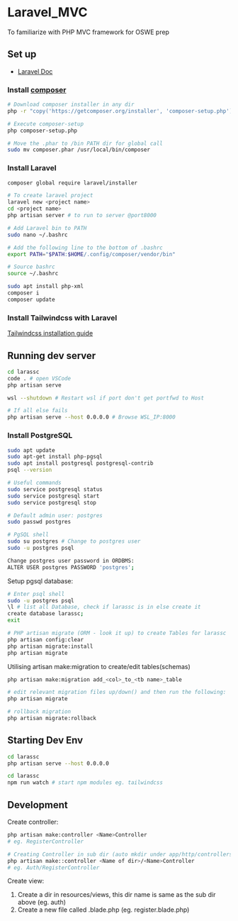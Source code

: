 # Laravel_MVC
To familiarize with PHP MVC framework for OSWE prep

## Set up
- [Laravel Doc](https://laravel.com/docs/8.x/installation)

### Install [composer](https://getcomposer.org/doc/00-intro.md#installation-linux-unix-macos)

```bash
# Download composer installer in any dir
php -r "copy('https://getcomposer.org/installer', 'composer-setup.php');"

# Execute composer-setup
php composer-setup.php

# Move the .phar to /bin PATH dir for global call
sudo mv composer.phar /usr/local/bin/composer
```

### Install Laravel

```bash
composer global require laravel/installer

# To create laravel project
laravel new <project name>
cd <project name>
php artisan server # to run to server @port8000

# Add Laravel bin to PATH
sudo nano ~/.bashrc

# Add the following line to the bottom of .bashrc
export PATH="$PATH:$HOME/.config/composer/vendor/bin"

# Source bashrc
source ~/.bashrc

sudo apt install php-xml
composer i
composer update
```

### Install Tailwindcss with Laravel
[Tailwindcss installation guide](https://tailwindcss.com/docs/guides/laravel)

## Running dev server
```bash
cd larassc
code . # open VSCode
php artisan serve

wsl --shutdown # Restart wsl if port don't get portfwd to Host

# If all else fails
php artisan serve --host 0.0.0.0 # Browse WSL_IP:8000
```

### Install PostgreSQL
```bash
sudo apt update
sudo apt-get install php-pgsql
sudo apt install postgresql postgresql-contrib
psql --version

# Useful commands
sudo service postgresql status
sudo service postgresql start
sudo service postgresql stop

# Default admin user: postgres
sudo passwd postgres

# PgSQL shell
sudo su postgres # Change to postgres user
sudo -u postgres psql

Change postgres user password in ORDBMS:
ALTER USER postgres PASSWORD 'postgres';
```

Setup pgsql database:
```bash
# Enter psql shell
sudo -u postgres psql
\l # list all Database, check if larassc is in else create it
create database larassc;
exit

# PHP artisan migrate (ORM - look it up) to create Tables for larassc
php artisan config:clear
php artisan migrate:install
php artisan migrate
```

Utilising artisan make:migration to create/edit tables(schemas)
```bash
php artisan make:migration add_<col>_to_<tb name>_table

# edit relevant migration files up/down() and then run the following:
php artisan migrate

# rollback migration
php artisan migrate:rollback
```

## Starting Dev Env
```bash
cd larassc
php artisan serve --host 0.0.0.0

cd larassc
npm run watch # start npm modules eg. tailwindcss
```

## Development
Create controller:
```bash
php artisan make:controller <Name>Controller
# eg. RegisterController

# Creating Controller in sub dir (auto mkdir under app/http/controllers/
php artisan make::controller <Name of dir>/<Name>Controller
# eg. Auth/RegisterController
```

Create view:
1. Create a dir in resources/views, this dir name is same as the sub dir above (eg. auth)
2. Create a new file called <name>.blade.php (eg. register.blade.php) 
